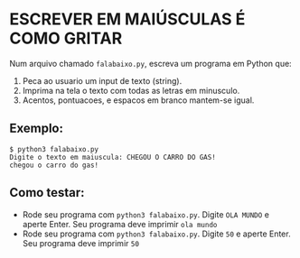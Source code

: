 # ESCREVER EM MAIÚSCULAS É COMO GRITAR

Num arquivo chamado `falabaixo.py`, escreva um programa em Python que: 

1. Peca ao usuario um input de texto (string).
2. Imprima na tela o texto com todas as letras em minusculo.
3. Acentos, pontuacoes, e espacos em branco mantem-se igual.

## Exemplo:

```
$ python3 falabaixo.py
Digite o texto em maiuscula: CHEGOU O CARRO DO GAS!
chegou o carro do gas!
```

## Como testar: 

- Rode seu programa com `python3 falabaixo.py`. Digite `OLA MUNDO` e aperte Enter. Seu programa deve imprimir `ola mundo` 
- Rode seu programa com `python3 falabaixo.py`. Digite `50` e aperte Enter. Seu programa deve imprimir `50` 
